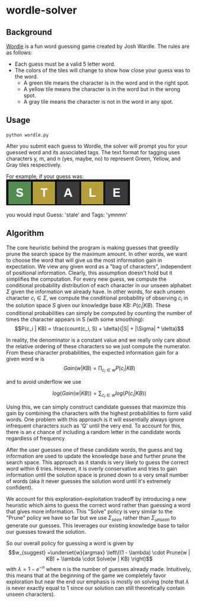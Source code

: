 # wordle-solver

## Background

[Wordle](https://www.nytimes.com/games/wordle/index.html) is a fun word guessing game created by Josh Wardle. The rules are as follows:

- Each guess must be a valid 5 letter word.  
- The colors of the tiles will change to show how close your guess was to the word.
  - A green tile means the character is in the word and in the right spot.
  - A yellow tile means the character is in the word but in the wrong spot.  
  - A gray tile means the character is not in the word in any spot. 
 
 
## Usage
`python wordle.py`  

After you submit each guess to Wordle, the solver will prompt you for your guessed word and its associated tags. The text format for tagging uses characters y, m, and n (yes, maybe, no) to represent Green, Yellow, and Gray tiles respectively.  

For example, if your guess was:  
![Wordle guess: Stale with a green box around S, yellow boxes around T and L, and gray boxes around A and E](/images/Stale.png)  

you would input Guess: 'stale' and Tags: 'ymnmn'

## Algorithm

The core heuristic behind the program is making guesses that greedily prune the search space by the maximum amount. In other words, we want to choose the word that will give us the most information gain in expectation. We view any given word as a "bag of characters", independent of positional information. Clearly, this assumption doesn't hold but it simplifies the computation. For every new guess, we compute the conditional probability distribution of each character in our unseen alphabet $\Sigma$ given the information we already have. In other words, for each unseen character $c_i \in \Sigma$, we compute the conditional probability of observing $c_i$ in the solution space $S$ given our knowledge base KB: $P(c_i | KB)$. These conditional probabilities can simply be computed by counting the number of times the character appears in S (with some smoothing): $$P(c_i | KB) = \frac{count(c_i, S) + \delta}{|S| + |\Sigma| * \delta}$$

In reality, the denominator is a constant value and we really only care about the relative ordering of these characters so we just compute the numerator. From these character probabilities, the expected information gain for a given word w is $$Gain(w | KB) = \prod_{c_i \in w} P(c_i | KB)$$ 

and to avoid underflow we use

$$log(Gain(w | KB)) = \sum_{c_i \in w} log( P(c_i | KB) )$$

Using this, we can simply construct candidate guesses that maximize this gain by combining the characters with the highest probabilities to form valid words. One problem with this approach is it will essentially always ignore infrequent characters such as 'Q' until the very end. To account for this, there is an $\epsilon$ chance of including a random letter in the candidate words regardless of frequency.

After the user guesses one of these candidate words, the guess and tag information are used to update the knowledge base and further prune the search space. This approach as it stands is very likely to guess the correct word within 6 tries. However, it is overly conservative and tries to gain information until the solution space is pruned down to a very small number of words (aka it never guesses the solution word until it's extremely confident).

We account for this exploration-exploitation tradeoff by introducing a new heuristic which aims to guess the correct word rather than guessing a word that gives more information. This "Solve" policy is very similar to the "Prune" policy we have so far but we use $\Sigma_{seen}$ rather than $\Sigma_{unseen}$ to generate our guesses. This leverages our existing knowledge base to tailor our guesses toward the solution.  

So our overall policy for guessing a word is given by $$w_{suggest} =\underset{w}{argmax} \left\((1 - \lambda) \cdot Prune(w | KB) + \lambda \cdot Solve(w | KB) \right)$$ with $\lambda = 1 - e^{-n}$ where n is the number of guesses already made. Intuitively, this means that at the beginning of the game we completely favor exploration but near the end our emphasis is mostly on solving (note that $\lambda$ is never exactly equal to 1 since our solution can still theoretically contain unseen characters).
